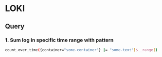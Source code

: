# LOKI

## Query
### 1. Sum log in specific time range with pattern
```bash
count_over_time({container="some-container"} |= "some-text"[$__range])
```
